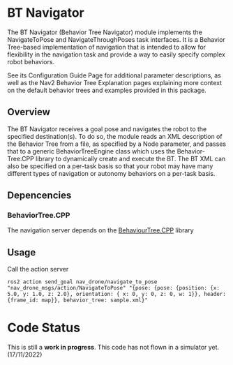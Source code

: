 # BT Navigator
The BT Navigator (Behavior Tree Navigator) module implements the NavigateToPose and NavigateThroughPoses task interfaces. It is a Behavior Tree-based implementation of navigation that is intended to allow for flexibility in the navigation task and provide a way to easily specify complex robot behaviors.

See its Configuration Guide Page for additional parameter descriptions, as well as the Nav2 Behavior Tree Explanation pages explaining more context on the default behavior trees and examples provided in this package.

## Overview

The BT Navigator receives a goal pose and navigates the robot to the specified destination(s). To do so, the module reads an XML description of the Behavior Tree from a file, as specified by a Node parameter, and passes that to a generic BehaviorTreeEngine class which uses the Behavior-Tree.CPP library to dynamically create and execute the BT. The BT XML can also be specified on a per-task basis so that your robot may have many different types of navigation or autonomy behaviors on a per-task basis.

## Depencencies
### BehaviorTree.CPP
The navigation server depends on the [BehaviourTree.CPP](https://github.com/BehaviorTree/BehaviorTree.CPP) library

## Usage
Call the action server 
```
ros2 action send_goal nav_drone/navigate_to_pose "nav_drone_msgs/action/NavigateToPose" "{pose: {pose: {position: {x: 5.0, y: 1.0, z: 2.0}, orientation: { x: 0, y: 0, z: 0, w: 1}}, header: {frame_id: map}}, behavior_tree: sample.xml}"

```

# Code Status
This is still a **work in progress**.  This code has not flown in a simulator yet. (17/11/2022)
